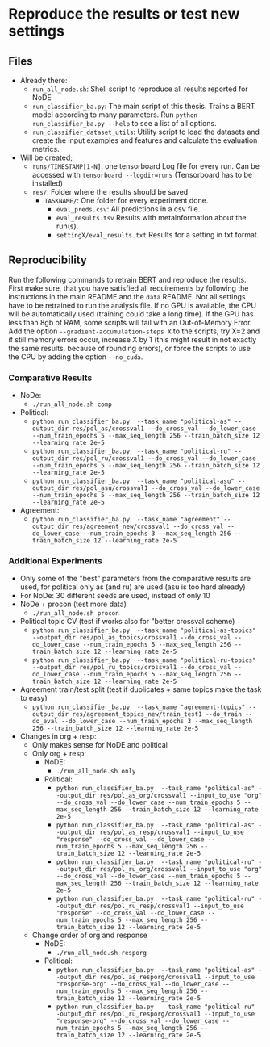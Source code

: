 # Reproduce the results or test new settings


## Files 
- Already there:
    - `run_all_node.sh`: Shell script to reproduce all results reported for NoDE
    - `run_classifier_ba.py`: The main script of this thesis. Trains a BERT model according to many parameters. Run `python run_classifier_ba.py --help` to see a list of all options.
    - `run_classifier_dataset_utils`: Utility script to load the datasets and create the input examples and features and calculate the evaluation metrics.
- Will be created;
    - `runs/TIMESTAMP[1-N]`: one tensorboard Log file for every run. Can be accessed with `tensorboard --logdir=runs` (Tensorboard has to be installed)
    - `res/`: Folder where the results should be saved.
        - `TASKNAME/`: One folder for every experiment done.
            - `eval_preds.csv`: All predictions in a csv file.
            - `eval_results.tsv` Results with metainformation about the run(s).
            - `settingX/eval_results.txt` Results for a setting in txt format.


## Reproducibility
Run the following commands to retrain BERT and reproduce the results.
First make sure, that you have satisfied all requirements by following the instructions in the main README and the `data` README.
Not all settings have to be retrained to run the analysis file. 
If no GPU is available, the CPU will be automatically used (training could take a long time).
If the GPU has less than 8gb of RAM, some scripts will fail with an Out-of-Memory Error.
Add the option `--gradient-accumulation-steps X` to the scripts, try X=2 and if still memory errors occur, increase X by 1 (this might result in not exactly the same results, because of rounding errors), or force the scripts to use the CPU by adding the option `--no_cuda`.


### Comparative Results
- NoDe:
    - `./run_all_node.sh comp`
- Political:
    - `python run_classifier_ba.py  --task_name "political-as" --output_dir res/pol_as/crossval1 --do_cross_val --do_lower_case --num_train_epochs 5 --max_seq_length 256 --train_batch_size 12 --learning_rate 2e-5`
    - `python run_classifier_ba.py  --task_name "political-ru" --output_dir res/pol_ru/crossval1 --do_cross_val --do_lower_case --num_train_epochs 5 --max_seq_length 256 --train_batch_size 12 --learning_rate 2e-5`
    - `python run_classifier_ba.py  --task_name "political-asu" --output_dir res/pol_asu/crossval1 --do_cross_val --do_lower_case --num_train_epochs 5 --max_seq_length 256 --train_batch_size 12 --learning_rate 2e-5` 
- Agreement:
    - `python run_classifier_ba.py  --task_name "agreement" --output_dir res/agreement_new/crossval1 --do_cross_val --do_lower_case --num_train_epochs 3 --max_seq_length 256 --train_batch_size 12 --learning_rate 2e-5`
    
### Additional Experiments
- Only some of the "best" parameters from the comparative results are used, for political only as (and ru) are used (asu is too hard already)
- For NoDe: 30 different seeds are used, instead of only 10
- NoDe + procon (test more data)
    - `./run_all_node.sh procon`
- Political topic CV (test if works also for "better crossval scheme) 
    - `python run_classifier_ba.py  --task_name "political-as-topics" --output_dir res/pol_as_topics/crossval1 --do_cross_val --do_lower_case --num_train_epochs 5 --max_seq_length 256 --train_batch_size 12 --learning_rate 2e-5`
    - `python run_classifier_ba.py  --task_name "political-ru-topics" --output_dir res/pol_ru_topics/crossval1 --do_cross_val --do_lower_case --num_train_epochs 5 --max_seq_length 256 --train_batch_size 12 --learning_rate 2e-5`
- Agreement train/test split (test if duplicates + same topics make the task to easy)
    - `python run_classifier_ba.py  --task_name "agreement-topics" --output_dir res/agreement_topics_new/train_test1 --do_train --do_eval --do_lower_case --num_train_epochs 3 --max_seq_length 256 --train_batch_size 12 --learning_rate 2e-5`
- Changes in org + resp:
    - Only makes sense for NoDE and political
    - Only org + resp:
        - NoDE:
            - `./run_all_node.sh only`
        - Political:
            - `python run_classifier_ba.py  --task_name "political-as" --output_dir res/pol_as_org/crossval1 --input_to_use "org" --do_cross_val --do_lower_case --num_train_epochs 5 --max_seq_length 256 --train_batch_size 12 --learning_rate 2e-5`
            - `python run_classifier_ba.py  --task_name "political-as" --output_dir res/pol_as_resp/crossval1 --input_to_use "response" --do_cross_val --do_lower_case --num_train_epochs 5 --max_seq_length 256 --train_batch_size 12 --learning_rate 2e-5`
            - `python run_classifier_ba.py  --task_name "political-ru" --output_dir res/pol_ru_org/crossval1 --input_to_use "org" --do_cross_val --do_lower_case --num_train_epochs 5 --max_seq_length 256 --train_batch_size 12 --learning_rate 2e-5`
            - `python run_classifier_ba.py  --task_name "political-ru" --output_dir res/pol_ru_resp/crossval1 --input_to_use "response" --do_cross_val --do_lower_case --num_train_epochs 5 --max_seq_length 256 --train_batch_size 12 --learning_rate 2e-5`
    - Change order of org and response
        - NoDE:
            - `./run_all_node.sh resporg`
        - Political:
            - `python run_classifier_ba.py  --task_name "political-as" --output_dir res/pol_as_resporg/crossval1 --input_to_use "response-org" --do_cross_val --do_lower_case --num_train_epochs 5 --max_seq_length 256 --train_batch_size 12 --learning_rate 2e-5`
            - `python run_classifier_ba.py  --task_name "political-ru" --output_dir res/pol_ru_resporg/crossval1 --input_to_use "response-org" --do_cross_val --do_lower_case --num_train_epochs 5 --max_seq_length 256 --train_batch_size 12 --learning_rate 2e-5`
